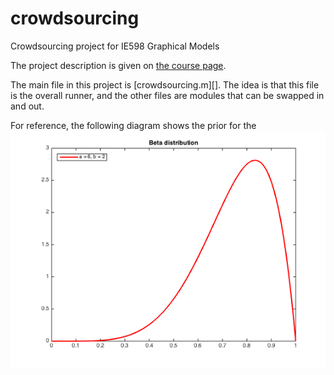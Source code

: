 # crowdsourcing
Crowdsourcing project for IE598 Graphical Models 

The project description is given on [the course page](http://web.engr.illinois.edu/~swoh/courses/IE598/hw/project2015.pdf). 

The main file in this project is [crowdsourcing.m][]. The idea is that this file is the 
overall runner, and the other files are modules that can be swapped in and out.

For reference, the following diagram shows the prior for the 
![Beta Distribution Priors](beta_prior.png)